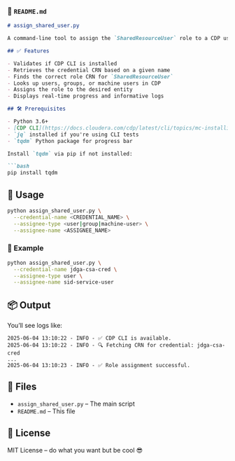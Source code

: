 ### 📄 `README.md`

````markdown
# assign_shared_user.py

A command-line tool to assign the `SharedResourceUser` role to a CDP user, group, or machine user for a specific credential in the Cloudera Data Platform (CDP).

## ✅ Features

- Validates if CDP CLI is installed
- Retrieves the credential CRN based on a given name
- Finds the correct role CRN for `SharedResourceUser`
- Looks up users, groups, or machine users in CDP
- Assigns the role to the desired entity
- Displays real-time progress and informative logs

## 🛠 Prerequisites

- Python 3.6+
- [CDP CLI](https://docs.cloudera.com/cdp/latest/cli/topics/mc-installing-cdp-cli.html) installed and configured
- `jq` installed if you're using CLI tests
- `tqdm` Python package for progress bar

Install `tqdm` via pip if not installed:

```bash
pip install tqdm
````

## 🚀 Usage

```bash
python assign_shared_user.py \
  --credential-name <CREDENTIAL_NAME> \
  --assignee-type <user|group|machine-user> \
  --assignee-name <ASSIGNEE_NAME>
```

### 🔧 Example

```bash
python assign_shared_user.py \
  --credential-name jdga-csa-cred \
  --assignee-type user \
  --assignee-name sid-service-user
```

## 📦 Output

You’ll see logs like:

```
2025-06-04 13:10:22 - INFO - ✅ CDP CLI is available.
2025-06-04 13:10:22 - INFO - 🔍 Fetching CRN for credential: jdga-csa-cred
...
2025-06-04 13:10:23 - INFO - ✅ Role assignment successful.
```

## 📁 Files

* `assign_shared_user.py` – The main script
* `README.md` – This file

## 📄 License

MIT License – do what you want but be cool 😎

````

